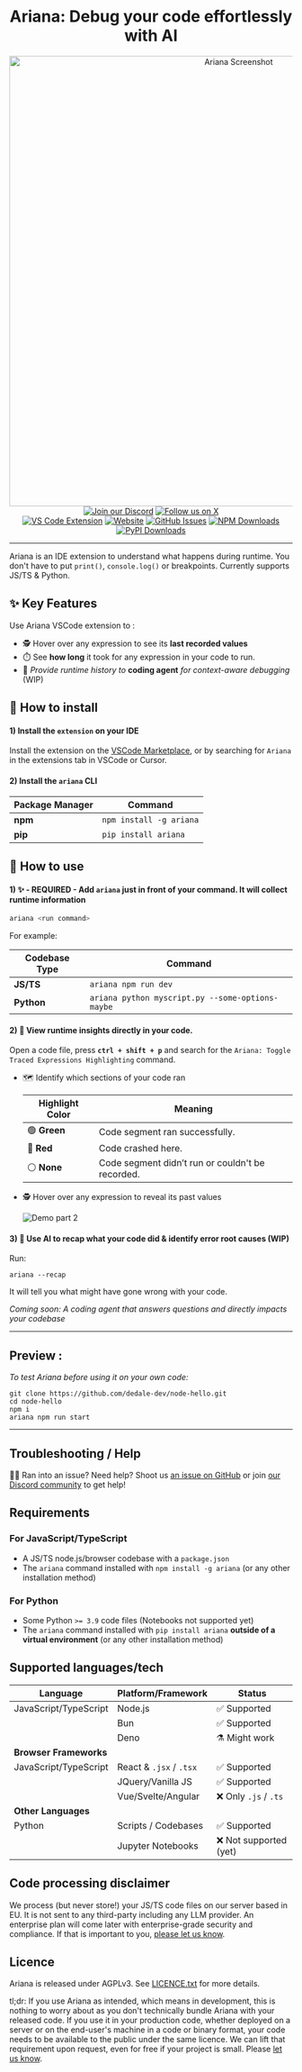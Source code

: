 <div align="center">
  <div align="center">
  <h1>Ariana: Debug your code effortlessly with AI</h1>
  <div align="center">
    <img src="https://github.com/dedale-dev/.github/blob/main/ariana_readme_thumbnail.png?raw=true" alt="Ariana Screenshot" width="800">
  </div>
  <a href="https://discord.gg/Y3TFTmE89g"><img src="https://img.shields.io/discord/1312017605955162133?style=for-the-badge&color=7289da&label=Discord&logo=discord&logoColor=ffffff" alt="Join our Discord"></a>
  <a href="https://twitter.com/anic_dev"><img src="https://img.shields.io/badge/Follow-@anic_dev-black?style=for-the-badge&logo=x&logoColor=white" alt="Follow us on X"></a>
  <br/>
  <a href="https://marketplace.visualstudio.com/items?itemName=dedale-dev.ariana"><img src="https://img.shields.io/visual-studio-marketplace/v/dedale-dev.ariana?style=for-the-badge&label=VS%20Code&logo=visualstudiocode&logoColor=white&color=0066b8" alt="VS Code Extension"></a>
  <a href="https://ariana.dev"><img src="https://img.shields.io/badge/Website-ariana.dev-blue?style=for-the-badge&color=FF6B6B" alt="Website"></a>
  <a href="https://github.com/dedale-dev/ariana/issues"><img src="https://img.shields.io/github/issues/dedale-dev/ariana?style=for-the-badge&logo=github&color=4CAF50" alt="GitHub Issues"></a>
  <a href="https://www.npmjs.com/package/ariana"><img alt="NPM Downloads" src="https://img.shields.io/npm/dt/ariana?style=for-the-badge&logo=npm&color=CB3837"></a>
  <a href="https://pypi.org/project/ariana"><img alt="PyPI Downloads" src="https://img.shields.io/pypi/dm/ariana?style=for-the-badge&logo=pypi&color=0086b8"></a>
  <hr>
  </div>
</div>

Ariana is an IDE extension to understand what happens during runtime. You don't have to put `print()`, `console.log()` or breakpoints. Currently supports JS/TS & Python.

## ✨ Key Features

Use Ariana VSCode extension to :
- 🕵️ Hover over any expression to see its **last recorded values**
- ⏱️ See **how long** it took for any expression in your code to run.
- 🧵 *Provide runtime history to* **coding agent** *for context-aware debugging* (WIP)



## 💾 How to install

#### 1) Install the `extension` on your IDE 

Install the extension on the [VSCode Marketplace](https://marketplace.visualstudio.com/items?itemName=dedale-dev.ariana), or by searching for `Ariana` in the extensions tab in VSCode or Cursor.

#### 2) Install the `ariana` CLI

| Package Manager | Command                        |
|-----------------|--------------------------------|
| **npm**         | `npm install -g ariana`        |
| **pip**         | `pip install ariana`           |



## 📖 How to use

#### 1) ✨ - REQUIRED - Add `ariana` just in front of your command. It will collect runtime information

```bash
ariana <run command>
```

For example:

| Codebase Type   | Command                                      |
|-----------------|----------------------------------------------|
| **JS/TS**       | `ariana npm run dev`                         |
| **Python**      | `ariana python myscript.py --some-options-maybe` |


#### 2) 👾 View runtime insights directly in your code.

Open a code file, press **`ctrl + shift + p`** and search for the `Ariana: Toggle Traced Expressions Highlighting` command.

- 🗺️ Identify which sections of your code ran  


    | Highlight Color | Meaning                        |
    |----------------|--------------------------------|
    | 🟢 **Green**   | Code segment ran successfully. |
    | 🔴 **Red**     | Code crashed here. |
    | ⚪ **None**     | Code segment didn’t run or couldn't be recorded. | 


- 🕵️ Hover over any expression to reveal its past values

  ![Demo part 2](https://github.com/dedale-dev/.github/blob/main/demo_part2_0.gif?raw=true)


#### 3) 🤖 Use AI to recap what your code did & identify error root causes (WIP)

Run:

```
ariana --recap
```
It will tell you what might have gone wrong with your code.

*Coming soon: A coding agent that answers questions and directly impacts your codebase*


----------------------------------------
## Preview : 

*To test Ariana before using it on your own code:*

```
git clone https://github.com/dedale-dev/node-hello.git
cd node-hello
npm i
ariana npm run start
```
-----------------------------------------
## Troubleshooting / Help

😵‍💫 Ran into an issue? Need help? Shoot us [an issue on GitHub](https://github.com/dedale-dev/ariana/issues) or join [our Discord community](https://discord.gg/Y3TFTmE89g) to get help!

## Requirements

### For JavaScript/TypeScript

- A JS/TS node.js/browser codebase with a `package.json`
- The `ariana` command installed with `npm install -g ariana` (or any other installation method)

### For Python

- Some Python `>= 3.9` code files (Notebooks not supported yet)
- The `ariana` command installed with `pip install ariana` **outside of a virtual environment** (or any other installation method)

## Supported languages/tech
| Language | Platform/Framework | Status |
|----------|-------------------|---------|
| JavaScript/TypeScript | Node.js | ✅ Supported |
| | Bun | ✅ Supported |
| | Deno | ⚗️ Might work |
| **Browser Frameworks** | | |
| JavaScript/TypeScript | React & `.jsx` / `.tsx` | ✅ Supported |
| | JQuery/Vanilla JS | ✅ Supported |
| | Vue/Svelte/Angular | ❌ Only `.js` / `.ts` |
| **Other Languages** | | |
| Python | Scripts / Codebases | ✅ Supported |
| | Jupyter Notebooks | ❌ Not supported (yet) |

## Code processing disclaimer

We process (but never store!) your JS/TS code files on our server based in EU. It is not sent to any third-party including any LLM provider. An enterprise plan will come later with enterprise-grade security and compliance. If that is important to you, [please let us know](https://discord.gg/Y3TFTmE89g).

## Licence

Ariana is released under AGPLv3. See [LICENCE.txt](LICENCE.txt) for more details.

tl;dr: If you use Ariana as intended, which means in development, this is nothing to worry about as you don't technically bundle Ariana with your released code. If you use it in your production code, whether deployed on a server or on the end-user's machine in a code or binary format, your code needs to be available to the public under the same licence. We can lift that requirement upon request, even for free if your project is small. Please [let us know](mailto:an.nougaret@gmail.com).
